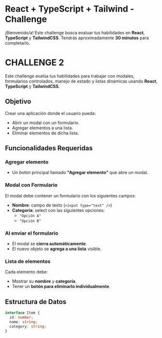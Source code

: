 # React + TypeScript + Tailwind - Challenge

¡Bienvenido/a! Este challenge busca evaluar tus habilidades en **React**, **TypeScript** y **TailwindCSS**. Tendrás aproximadamente **30 minutos** para completarlo.

# CHALLENGE 2

Este challenge evalúa tus habilidades para trabajar con modales, formularios controlados, manejo de estado y listas dinámicas usando **React**, **TypeScript** y **TailwindCSS**.

## Objetivo

Crear una aplicación donde el usuario pueda:

- Abrir un modal con un formulario.
- Agregar elementos a una lista.
- Eliminar elementos de dicha lista.

## Funcionalidades Requeridas

### Agregar elemento

- Un botón principal llamado **"Agregar elemento"** que abre un modal.

### Modal con Formulario

El modal debe contener un formulario con los siguientes campos:

- **Nombre**: campo de texto (`<input type="text" />`)
- **Categoría**: select con las siguientes opciones:
  - `"Opción A"`
  - `"Opción B"`

### Al enviar el formulario

- El modal se **cierra automáticamente**.
- El nuevo objeto se **agrega a una lista** visible.

### Lista de elementos

Cada elemento debe:

- Mostrar su **nombre** y **categoría**.
- Tener un **botón para eliminarlo individualmente**.

## Estructura de Datos

```ts
interface Item {
  id: number;
  name: string;
  category: string;
}

